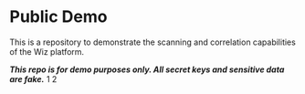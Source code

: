 # Public Demo

This is a repository to demonstrate the scanning and correlation capabilities of the Wiz platform. 

**_This repo is for demo purposes only. All secret keys and sensitive data are fake._**
1
2